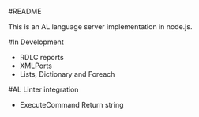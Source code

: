 #README

This is an AL language server implementation in node.js.

#In Development
* RDLC reports
* XMLPorts
* Lists, Dictionary and Foreach

#AL Linter integration
* ExecuteCommand Return string
